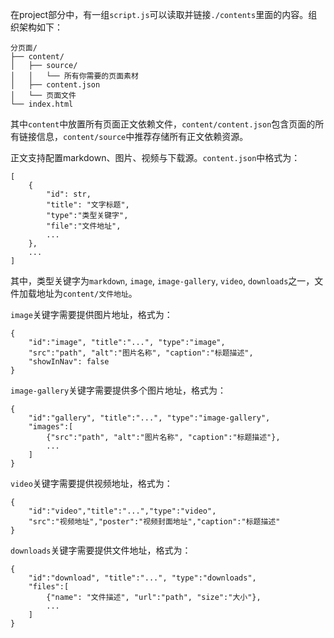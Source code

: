 在project部分中，有一组<code>script.js</code>可以读取并链接<code>./contents</code>里面的内容。组织架构如下：
```
分页面/
├── content/
│   ├── source/
│   │   └── 所有你需要的页面素材
│   ├── content.json
│   └── 页面文件
└── index.html
```
其中<code>content</code>中放置所有页面正文依赖文件，<code>content/content.json</code>包含页面的所有链接信息，<code>content/source</code>中推荐存储所有正文依赖资源。

正文支持配置markdown、图片、视频与下载源。<code>content.json</code>中格式为：
```
[
    {
        "id": str, 
        "title": "文字标题", 
        "type":"类型关键字", 
        "file":"文件地址", 
        ...
    },
    ...
]
```
其中，类型关键字为<code>markdown</code>, <code>image</code>, <code>image-gallery</code>, <code>video</code>, <code>downloads</code>之一，文件加载地址为<code>content/文件地址</code>。

<code>image</code>关键字需要提供图片地址，格式为：
```
{
    "id":"image", "title":"...", "type":"image",
    "src":"path", "alt":"图片名称", "caption":"标题描述",
    "showInNav": false
}
```
<code>image-gallery</code>关键字需要提供多个图片地址，格式为：
```
{
    "id":"gallery", "title":"...", "type":"image-gallery",
    "images":[
        {"src":"path", "alt":"图片名称", "caption":"标题描述"},
        ...
    ]
}
```
<code>video</code>关键字需要提供视频地址，格式为：
```
{
    "id":"video","title":"...","type":"video",
    "src":"视频地址","poster":"视频封面地址","caption":"标题描述"
}
```
<code>downloads</code>关键字需要提供文件地址，格式为：
```
{
    "id":"download", "title":"...", "type":"downloads",
    "files":[
        {"name": "文件描述", "url":"path", "size":"大小"},
        ...
    ]
}
```